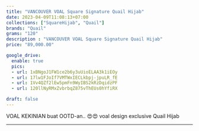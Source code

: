 ```yaml
---
title: "VANCOUVER VOAL Square Signature Quail Hijab"
date: 2023-04-09T11:08:13+07:00
collections: ["SquareHijab", "Quail"]
brands: "Quail"
grams: "120"
description : "VANCOUVER VOAL Square Signature Quail Hijab"
price: "89,000.00"

google_drive:
  enable: true
  pics:
  - url: 1xBNgoJ1FW1ce2b6y3uUioELAA3k1iEOy
  - url: 17lw1FJoIf7VMTWxIECLkbpj-jpuLR_fE
  - url: 1Vv4QZf2lEw5pmFn9WyIBS2kRzDqidzPF
  - url: 120llNyRMxZvbrbqZ875vThEUs0hYfiRX

draft: false
---
```


VOAL KEKINIAN buat OOTD-an.. 😍😍 voal design exclusive Quail Hijab

-----------    
 
